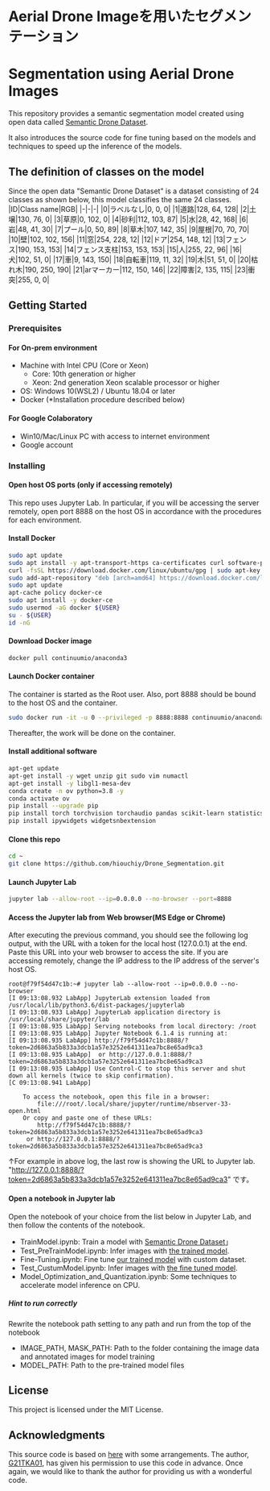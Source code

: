 # Aerial Drone Imageを用いたセグメンテーション
# Segmentation using Aerial Drone Images
This repository provides a semantic segmentation model created using open data called [Semantic Drone Dataset](https://www.kaggle.com/datasets/bulentsiyah/semantic-drone-dataset).

It also introduces the source code for fine tuning based on the models and techniques to speed up the inference of the models.

## The definition of classes on the model
Since the open data "Semantic Drone Dataset" is a dataset consisting of 24 classes as shown below, this model classifies the same 24 classes.
|ID|Class name|RGB|
|-|-|-|
|0|ラベルなし|0, 0, 0|
|1|道路|128, 64, 128|
|2|土壌|130, 76, 0|
|3|草原|0, 102, 0|
|4|砂利|112, 103, 87|
|5|水|28, 42, 168|
|6|岩|48, 41, 30|
|7|プール|0, 50, 89|
|8|草木|107, 142, 35|
|9|屋根|70, 70, 70|
|10|壁|102, 102, 156|
|11|窓|254, 228, 12|
|12|ドア|254, 148, 12|
|13|フェンス|190, 153, 153|
|14|フェンス支柱|153, 153, 153|
|15|人|255, 22, 96|
|16|犬|102, 51, 0|
|17|車|9, 143, 150|
|18|自転車|119, 11, 32|
|19|木|51, 51, 0|
|20|枯れ木|190, 250, 190|
|21|arマーカー|112, 150, 146|
|22|障害|2, 135, 115|
|23|衝突|255, 0, 0|

## Getting Started
### Prerequisites
#### For On-prem environment
- Machine with Intel CPU (Core or Xeon)
    - Core: 10th generation or higher
    - Xeon: 2nd generation Xeon scalable processor or higher
- OS: Windows 10(WSL2) / Ubuntu 18.04 or later
- Docker (*Installation procedure described below)
#### For Google Colaboratory
- Win10/Mac/Linux PC with access to internet environment
- Google account
### Installing
#### Open host OS ports (only if accessing remotely)
This repo uses Jupyter Lab. In particular, if you will be accessing the server remotely, open port 8888 on the host OS in accordance with the procedures for each environment.
#### Install Docker
```Bash
sudo apt update
sudo apt install -y apt-transport-https ca-certificates curl software-properties-common
curl -fsSL https://download.docker.com/linux/ubuntu/gpg | sudo apt-key add -
sudo add-apt-repository "deb [arch=amd64] https://download.docker.com/linux/ubuntu bionic stable"
sudo apt update
apt-cache policy docker-ce
sudo apt install -y docker-ce
sudo usermod -aG docker ${USER}
su - ${USER}
id -nG
```

#### Download Docker image
```Bash
docker pull continuumio/anaconda3
```
#### Launch Docker container
The container is started as the Root user. Also, port 8888 should be bound to the host OS and the container.
```Bash
sudo docker run -it -u 0 --privileged -p 8888:8888 continuumio/anaconda3 /bin/bash
```
Thereafter, the work will be done on the container.
#### Install additional software
```Bash
apt-get update
apt-get install -y wget unzip git sudo vim numactl
apt-get install -y libgl1-mesa-dev
conda create -n ov python=3.8 -y
conda activate ov
pip install --upgrade pip
pip install torch torchvision torchaudio pandas scikit-learn statistics pillow opencv-python albumentations tqdm matplotlib typing-extensions==4.4.0 jupyterlab segmentation-models-pytorch torchsummary
pip install ipywidgets widgetsnbextension
```
#### Clone this repo
```Bash
cd ~
git clone https://github.com/hiouchiy/Drone_Segmentation.git
```
#### Launch Jupyter Lab
```Bash
jupyter lab --allow-root --ip=0.0.0.0 --no-browser --port=8888
```
#### Access the Jupyter lab from Web browser(MS Edge or Chrome)
After executing the previous command, you should see the following log output, with the URL with a token for the local host (127.0.0.1) at the end. Paste this URL into your web browser to access the site. If you are accessing remotely, change the IP address to the IP address of the server's host OS.
```
root@f79f54d47c1b:~# jupyter lab --allow-root --ip=0.0.0.0 --no-browser
[I 09:13:08.932 LabApp] JupyterLab extension loaded from /usr/local/lib/python3.6/dist-packages/jupyterlab
[I 09:13:08.933 LabApp] JupyterLab application directory is /usr/local/share/jupyter/lab
[I 09:13:08.935 LabApp] Serving notebooks from local directory: /root
[I 09:13:08.935 LabApp] Jupyter Notebook 6.1.4 is running at:
[I 09:13:08.935 LabApp] http://f79f54d47c1b:8888/?token=2d6863a5b833a3dcb1a57e3252e641311ea7bc8e65ad9ca3
[I 09:13:08.935 LabApp]  or http://127.0.0.1:8888/?token=2d6863a5b833a3dcb1a57e3252e641311ea7bc8e65ad9ca3
[I 09:13:08.935 LabApp] Use Control-C to stop this server and shut down all kernels (twice to skip confirmation).
[C 09:13:08.941 LabApp] 
    
    To access the notebook, open this file in a browser:
        file:///root/.local/share/jupyter/runtime/nbserver-33-open.html
    Or copy and paste one of these URLs:
        http://f79f54d47c1b:8888/?token=2d6863a5b833a3dcb1a57e3252e641311ea7bc8e65ad9ca3
     or http://127.0.0.1:8888/?token=2d6863a5b833a3dcb1a57e3252e641311ea7bc8e65ad9ca3
```
↑For example in above log, the last row is showing the URL to Jupyter lab. "http://127.0.0.1:8888/?token=2d6863a5b833a3dcb1a57e3252e641311ea7bc8e65ad9ca3" です。
#### Open a notebook in Jupyter lab
Open the notebook of your choice from the list below in Jupyter Lab, and then follow the contents of the notebook.

- TrainModel.ipynb: 
Train a model with 
[Semantic Drone Dataset](https://www.kaggle.com/datasets/bulentsiyah/semantic-drone-dataset)」
- Test_PreTrainModel.ipynb: 
Infer images with [the trained model](https://drive.google.com/file/d/14PtYuFZc-5sB2n9lLUDku8bgyEKSLZG5/view?usp=share_link).
- Fine-Tuning.ipynb: 
Fine tune [our trained model](https://drive.google.com/file/d/14PtYuFZc-5sB2n9lLUDku8bgyEKSLZG5/view?usp=share_link) with custom dataset.
- Test_CustumModel.ipynb: 
Infer images with [the fine tuned model](https://drive.google.com/file/d/1JXPHg4brau1T93z79VNr4VqLeCEx2CcW/view?usp=share_link).
- Model_Optimization_and_Quantization.ipynb: 
Some techniques to accelerate model inference on CPU.
##### Hint to run correctly
Rewrite the notebook path setting to any path and run from the top of the notebook
- IMAGE_PATH, MASK_PATH: Path to the folder containing the image data and annotated images for model training
- MODEL_PATH: Path to the pre-trained model files


## License
This project is licensed under the MIT License.

## Acknowledgments
This source code is based on [here](https://github.com/G21TKA01/Drone_Segmentation) with some arrangements. The author, [G21TKA01](https://github.com/G21TKA01), has given his permission to use this code in advance. Once again, we would like to thank the author for providing us with a wonderful code.